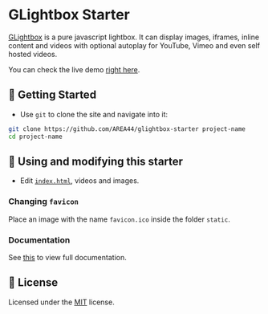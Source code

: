 # GLightbox Starter

[GLightbox](https://github.com/biati-digital/glightbox) is a pure javascript lightbox. It can display images, iframes, inline content and videos with optional autoplay for YouTube, Vimeo and even self hosted videos.

You can check the live demo [right here](https://area44.github.io/glightbox-starter/).

## 🚀 Getting Started

- Use `git` to clone the site and navigate into it:

```sh
git clone https://github.com/AREA44/glightbox-starter project-name
cd project-name
```

## 📝 Using and modifying this starter

- Edit [`index.html`](index.html), videos and images.

### Changing `favicon`

Place an image with the name `favicon.ico` inside the folder `static`.

### Documentation

See [this](https://github.com/biati-digital/glightbox#readme) to view full documentation.

## 🌟 License

Licensed under the [MIT](LICENSE) license.

